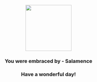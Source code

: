 <p align="center">
    <img src="https://raw.githubusercontent.com/PokeAPI/sprites/master/sprites/pokemon/373.png" width="150" height="150">
</p>
<h3 align="center">You were embraced by - <b>Salamence</b></h3>
<h3 align="center">Have a wonderful day!</h3>
